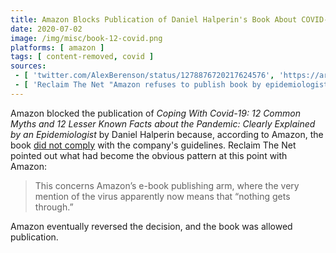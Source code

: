 ```yaml
---
title: Amazon Blocks Publication of Daniel Halperin's Book About COVID-19
date: 2020-07-02
image: /img/misc/book-12-covid.png
platforms: [ amazon ]
tags: [ content-removed, covid ]
sources:
 - [ 'twitter.com/AlexBerenson/status/1278876720217624576', 'https://archive.is/ERoKz' ]
 - [ 'Reclaim The Net "Amazon refuses to publish book by epidemiologist professor Daniel Halperin" by Didi Rankovic (4 Jul 2020)', 'https://reclaimthenet.org/daniel-halperin-amazon-censorship/' ]
---
```


Amazon blocked the publication of _Coping With Covid-19: 12 Common Myths and 12
Lesser Known Facts about the Pandemic: Clearly Explained by an Epidemiologist_
by Daniel Halperin because, according to Amazon, the book [did not
comply](notice.jpg) with the company's guidelines. Reclaim The Net pointed out
what had become the obvious pattern at this point with Amazon:
> This concerns Amazon’s e-book publishing arm, where the very mention of the
> virus apparently now means that “nothing gets through.”

Amazon eventually reversed the decision, and the book was allowed publication.
